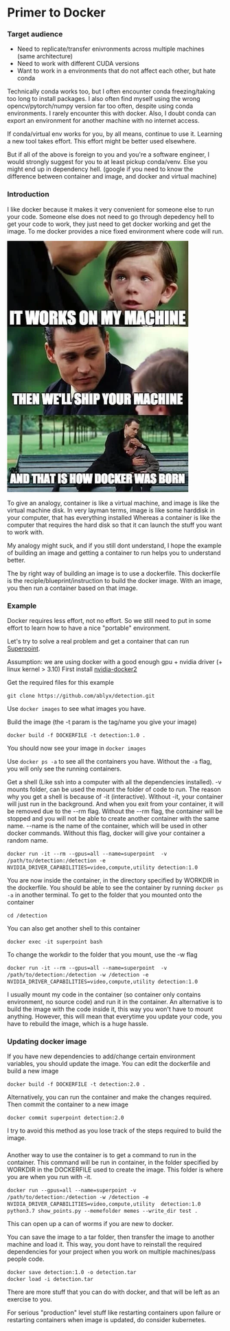 # Primer to Docker

### Target audience
* Need to replicate/transfer enivronments across multiple machines (same architecture)
* Need to work with different CUDA versions
* Want to work in a environments that do not affect each other, but hate conda

Technically conda works too, but I often encounter conda freezing/taking too long to install packages. 
I also often find myself using the wrong opencv/pytorch/numpy version far too often, despite using conda environments.
I rarely encounter this with docker. Also, I doubt conda can export an environment for another machine with no internet access.

If conda/virtual env works for you, by all means, continue to use it. 
Learning a new tool takes effort. This effort might be better used elsewhere.

But if all of the above is foreign to you and you're a software engineer, I would strongly suggest for you to at least pickup conda/venv. 
Else you might end up in dependency hell. (google if you need to know the difference between container and image, and docker and virtual machine)

### Introduction

I like docker because it makes it very convenient for someone else to run your code.
Someone else does not need to go through depedency hell to get your code to work, they just need to get docker working and get the image.
To me docker provides a nice fixed environment where code will run.

<img src="memes/aR6WdUcsrEgld5xUlglgKX_0sC_NlryCPTXIHk5qdu8.webp.png">

To give an analogy, container is like a virtual machine, and image is like the virtual machine disk. 
In very layman terms, image is like some harddisk in your computer, that has everything installed
Whereas a container is like the computer that requires the hard disk so that it can launch the stuff you want to work with.

My analogy might suck, and if you still dont understand, I hope the example of building an image and getting a container to run helps you to understand better.


The by right way of building an image is to use a dockerfile. This dockerfile is the reciple/blueprint/instruction to build the docker image.
With an image, you then run a container based on that image. 


### Example
Docker requires less effort, not no effort. So we still need to put in some effort to learn how to have a nice "portable" environment.

Let's try to solve a real problem and get a container that can run [Superpoint](https://github.com/magicleap/SuperPointPretrainedNetwork).

Assumption: we are using docker with a good enough gpu + nvidia driver (+ linux kernel > 3.10)
First install [nvidia-docker2](https://docs.nvidia.com/datacenter/cloud-native/container-toolkit/install-guide.html#setting-up-docker)

Get the required files for this example
```
git clone https://github.com/ablyx/detection.git
```
Use `docker images` to see what images you have. 

Build the image (the -t param is the tag/name you give your image)
```
docker build -f DOCKERFILE -t detection:1.0 .
```
You should now see your image in `docker images`

Use `docker ps -a` to see all the containers you have. Without the `-a` flag, you will only see the running containers. 

Get a shell (Like ssh into a computer with all the dependencies installed). 
-v mounts folder, can be used the mount the folder of code to run. 
The reason why you get a shell is because of -it (interactive). Without -it, your container will just run in the background. 
And when you exit from your container, it will be removed due to the --rm flag. 
Without the --rm flag, the container will be stopped and you will not be able to create another container with the same name.
--name is the name of the container, which will be used in other docker commands. Without this flag, docker will give your container a random name.
```
docker run -it --rm --gpus=all --name=superpoint  -v /path/to/detection:/detection -e NVIDIA_DRIVER_CAPABILITIES=video,compute,utility detection:1.0
```
You are now inside the container, in the directory specified by WORKDIR in the dockerfile.
You should be able to see the container by running `docker ps -a` in another terminal.
To get to the folder that you mounted onto the container
```
cd /detection
```
You can also get another shell to this container 
```
docker exec -it superpoint bash
```

To change the workdir to the folder that you mount, use the -w flag

```
docker run -it --rm --gpus=all --name=superpoint  -v /path/to/detection:/detection -w /detection -e NVIDIA_DRIVER_CAPABILITIES=video,compute,utility detection:1.0
```

I usually mount my code in the container (so container only contains environment, no source code) and run it in the container.
An alternative is to build the image with the code inside it, this way you won't have to mount anything. However, this will mean that everytime you update your code, you have to rebuild the image, which is a huge hassle.

### Updating docker image
If you have new dependencies to add/change certain environment variables, you should update the image. 
You can edit the dockerfile and build a new image
```
docker build -f DOCKERFILE -t detection:2.0 .
```

Alternatively, you can run the container and make the changes required. Then commit the container to a new image
```
docker commit superpoint detection:2.0
```
I try to avoid this method as you lose track of the steps required to build the image. 

### 
Another way to use the container is to get a command to run in the container. This command will be run in container, in the folder specified by WORKDIR in the DOCKERFILE used to create the image. This folder is where you are when you run with -it.
```
docker run --gpus=all --name=superpoint -v /path/to/detection:/detection -w /detection -e NVIDIA_DRIVER_CAPABILITIES=video,compute,utility  detection:1.0 python3.7 show_points.py --memefolder memes --write_dir test .
```
This can open up a can of worms if you are new to docker.

You can save the image to a tar folder, then transfer the image to another machine and load it.
This way, you dont have to reinstall the required dependencies for your project when you work on multiple machines/pass people code.
```
docker save detection:1.0 -o detection.tar
docker load -i detection.tar
```
There are more stuff that you can do with docker, and that will be left as an exercise to you.

For serious "production" level stuff like restarting containers upon failure or restarting containers when image is updated, do consider kubernetes.
